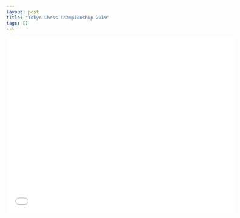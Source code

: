 ```yaml
---
layout: post
title: "Tokyo Chess Championship 2019"
tags: []
---
```


<iframe border="0" frameborder="0" allowtransparency="true" width="603" height="465" src="//www.chess.com/emboard?id=5529436"></iframe>
